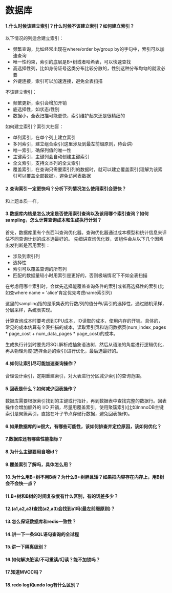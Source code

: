 # 数据库
#### 1.什么时候该建立索引？什么时候不该建立索引？如何建立索引？
以下情况的列适合建立索引：
- 频繁查询，比如经常出现在where/order by/group by的字句中，索引可以加速查询
- 唯一性约束，索引的底层是B+树或者哈希表，可以快速查找
- 高选择性列，比如身份证号这类分布比较分散的，性别这种分布均匀的就没必要
- 外键连接，索引可以加速连接，避免全表扫描

不该建立索引：
- 频繁更新，索引会增加开销
- 底选择性，如状态/性别
- 数据小，全表扫描可能更快，索引维护起来还是很精细的

如何建立索引？索引大扫盲：
- 单列索引，在单个列上建立索引
- 多列索引，建立组合索引(这里涉及到最左前缀原则，待会讲)
- 唯一索引，确保列值的唯一性
- 主键索引，主键列会自动创建主键索引
- 全文索引，支持文本列的全文索引
- 覆盖索引，在查询只需要索引列的数据时，就可以建立覆盖索引(理解为该索引可以覆盖全部数据)，避免访问表数据


#### 2.查询索引一定更快吗？分析下列情况怎么使用索引会更快？
和上题本质一样。


#### 3.数据库内核是怎么决定是否使用索引查询以及该用哪个索引查询？如何sampling，怎么计算查询成本和生成执行计划？
首先，数据库里有个东西叫查询优化器。查询优化器通过成本模型和统计信息来评估不同查询计划的成本选最好的。
先细讲查询优化器，该组件会从以下几个因素出发判断是否用索引：
- 涉及到索引列
- 选择性
- 索引可以覆盖查询的所有列
- 匹配的数据量较小时用索引是更好的，否则极端情况下不如全表扫描

在考虑用哪个索引时，会优先选择能覆盖查询条件的索引或者高选择性的索引(比如查where name = 'alice'肯定优先考虑name索引列)

这里的sampling指的是采集表的行数/列的值分布/索引的选择性，通过随机采样，分层采样，系统表实现。

计算查询成本时要考虑到CPU成本，IO读取的成本，使用内存的开销。具体的，常见的成本估算有全表扫描的成本，读取索引页和访问数据页(num_index_pages * page_cost + num_data_pages * page_cost)的成本。

生成执行计划时要先将SQL解析成抽象语法树，然后从语法的角度进行逻辑优化，再从物理角度(选择合适的索引)进行优化，最后选最好的。

#### 4.如何让索引尽可能加速查询操作？
合理设计索引，定期重建索引，对大表进行分区减少索引的查询范围。

#### 5.回表是什么？如何减少回表操作？
数据库需要根据索引找到的主键或行指针，再到数据表中查找完整的数据行。回表操作会增加额外的 I/O 开销，尽量用覆盖索引，使用聚簇索引(比如InnnoDB主键索引是聚簇索引，直接在叶子节点存储行数据，避免回表操作)。

#### 6.如果数据库的io很大，有哪些可能性，该如何排查并定位原因，该如何优化？

#### 7.数据库还有哪些性能指标？

#### 8.为什么主键要用自增id？

#### 9.覆盖索引了解吗，具体怎么用？

#### 10.为什么用B+树不用B树？为什么B+树胖且矮？如果把内容存在内存上，用B树会不会快一点？

#### 11.B+树和B树的时间复杂度有什么区别，有的话差多少？

#### 12.(a1,a2,a3)查找(a2,a3)会找到a1吗(最左前缀原则)？

#### 13.怎么保证数据库和redis一致性？

#### 14.讲一下一条SQL语句查询的全过程

#### 15.讲一下隔离级别？

#### 16.如何解决脏读/不可重读/幻读？能不加锁吗？

#### 17.知道MVCC吗？

#### 18.redo log和undo log有什么区别？
